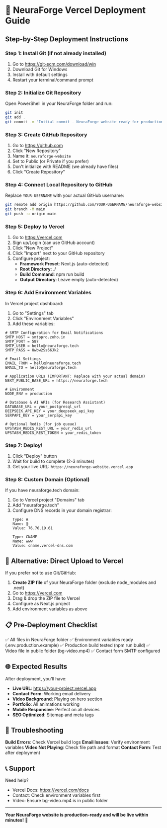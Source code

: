 # 🚀 NeuraForge Vercel Deployment Guide

## Step-by-Step Deployment Instructions

### Step 1: Install Git (if not already installed)
1. Go to https://git-scm.com/download/win
2. Download Git for Windows
3. Install with default settings
4. Restart your terminal/command prompt

### Step 2: Initialize Git Repository
Open PowerShell in your NeuraForge folder and run:
```bash
git init
git add .
git commit -m "Initial commit - NeuraForge website ready for production"
```

### Step 3: Create GitHub Repository
1. Go to https://github.com
2. Click "New Repository"
3. Name it: `neuraforge-website`
4. Set to Public (or Private if you prefer)
5. Don't initialize with README (we already have files)
6. Click "Create Repository"

### Step 4: Connect Local Repository to GitHub
Replace `YOUR-USERNAME` with your actual GitHub username:
```bash
git remote add origin https://github.com/YOUR-USERNAME/neuraforge-website.git
git branch -M main
git push -u origin main
```

### Step 5: Deploy to Vercel
1. Go to https://vercel.com
2. Sign up/Login (can use GitHub account)
3. Click "New Project"
4. Click "Import" next to your GitHub repository
5. Configure project:
   - **Framework Preset**: Next.js (auto-detected)
   - **Root Directory**: ./
   - **Build Command**: npm run build
   - **Output Directory**: Leave empty (auto-detected)

### Step 6: Add Environment Variables
In Vercel project dashboard:
1. Go to "Settings" tab
2. Click "Environment Variables"
3. Add these variables:

```
# SMTP Configuration for Email Notifications
SMTP_HOST = smtppro.zoho.in
SMTP_PORT = 587
SMTP_USER = hello@neuraforge.tech
SMTP_PASS = Uwbw2Ss66Jk2

# Email Settings
EMAIL_FROM = hello@neuraforge.tech
EMAIL_TO = hello@neuraforge.tech

# Application URLs (IMPORTANT: Replace with your actual domain)
NEXT_PUBLIC_BASE_URL = https://neuraforge.tech

# Environment
NODE_ENV = production

# Database & AI APIs (for Research Assistant)
DATABASE_URL = your_postgresql_url
DEEPSEEK_API_KEY = your_deepseek_api_key
SERPAPI_KEY = your_serpapi_key

# Optional Redis (for job queue)
UPSTASH_REDIS_REST_URL = your_redis_url
UPSTASH_REDIS_REST_TOKEN = your_redis_token
```

### Step 7: Deploy!
1. Click "Deploy" button
2. Wait for build to complete (2-3 minutes)
3. Get your live URL: `https://neuraforge-website.vercel.app`

### Step 8: Custom Domain (Optional)
If you have neuraforge.tech domain:
1. Go to Vercel project "Domains" tab
2. Add "neuraforge.tech"
3. Configure DNS records in your domain registrar:
   ```
   Type: A
   Name: @
   Value: 76.76.19.61
   
   Type: CNAME
   Name: www
   Value: cname.vercel-dns.com
   ```

## 🔧 Alternative: Direct Upload to Vercel

If you prefer not to use Git/GitHub:

1. **Create ZIP file** of your NeuraForge folder (exclude node_modules and .next)
2. Go to https://vercel.com
3. Drag & drop the ZIP file to Vercel
4. Configure as Next.js project
5. Add environment variables as above

## 📋 Pre-Deployment Checklist

✅ All files in NeuraForge folder
✅ Environment variables ready (.env.production.example)
✅ Production build tested (npm run build)
✅ Video file in public folder (bg-video.mp4)
✅ Contact form SMTP configured

## 🌐 Expected Results

After deployment, you'll have:
- **Live URL**: https://your-project.vercel.app
- **Contact Form**: Working email delivery
- **Video Background**: Playing on hero section
- **Portfolio**: All animations working
- **Mobile Responsive**: Perfect on all devices
- **SEO Optimized**: Sitemap and meta tags

## 🚨 Troubleshooting

**Build Errors**: Check Vercel build logs
**Email Issues**: Verify environment variables
**Video Not Playing**: Check file path and format
**Contact Form**: Test after deployment

## 📞 Support

Need help? 
- Vercel Docs: https://vercel.com/docs
- Contact: Check environment variables first
- Video: Ensure bg-video.mp4 is in public folder

---

**Your NeuraForge website is production-ready and will be live within minutes!** 🎉